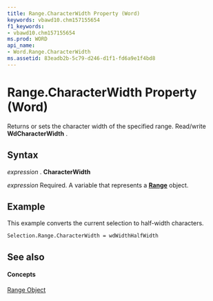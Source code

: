 ```yaml
---
title: Range.CharacterWidth Property (Word)
keywords: vbawd10.chm157155654
f1_keywords:
- vbawd10.chm157155654
ms.prod: WORD
api_name:
- Word.Range.CharacterWidth
ms.assetid: 83eadb2b-5c79-d246-d1f1-fd6a9e1f4bd8
---
```



# Range.CharacterWidth Property (Word)

Returns or sets the character width of the specified range. Read/write  **WdCharacterWidth** .


## Syntax

 _expression_ . **CharacterWidth**

 _expression_ Required. A variable that represents a **[Range](range-object-word.md)** object.


## Example

This example converts the current selection to half-width characters.


```
Selection.Range.CharacterWidth = wdWidthHalfWidth
```


## See also


#### Concepts


[Range Object](range-object-word.md)

